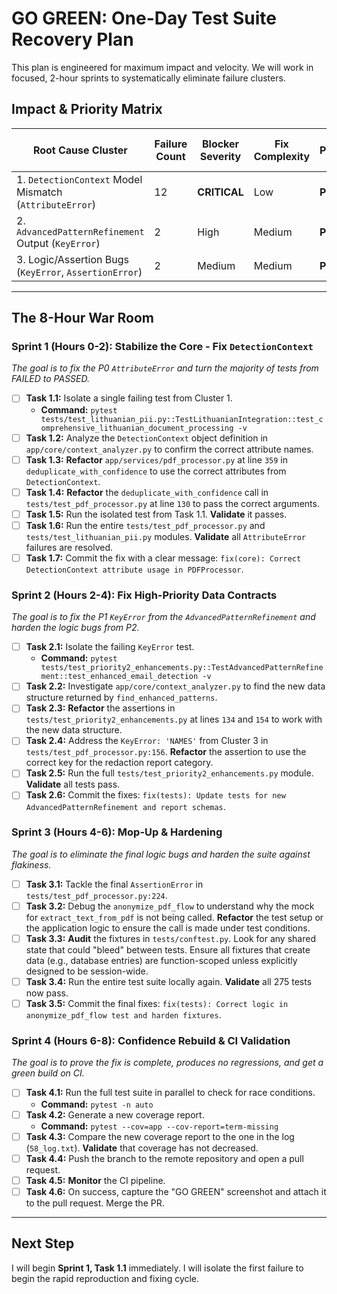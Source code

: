 # GO GREEN: One-Day Test Suite Recovery Plan

This plan is engineered for maximum impact and velocity. We will work in focused, 2-hour sprints to systematically eliminate failure clusters.

## Impact & Priority Matrix

| Root Cause Cluster                                 | Failure Count | Blocker Severity | Fix Complexity | Priority | Est. Time (Hours) |
| -------------------------------------------------- | ------------- | ---------------- | -------------- | -------- | ----------------- |
| 1. `DetectionContext` Model Mismatch (`AttributeError`) | 12            | **CRITICAL**     | Low            | **P0**   | 2.0               |
| 2. `AdvancedPatternRefinement` Output (`KeyError`) | 2             | High             | Medium         | **P1**   | 1.5               |
| 3. Logic/Assertion Bugs (`KeyError`, `AssertionError`) | 2             | Medium           | Medium         | **P2**   | 2.5               |

---

## The 8-Hour War Room

### **Sprint 1 (Hours 0-2): Stabilize the Core - Fix `DetectionContext`**
*The goal is to fix the P0 `AttributeError` and turn the majority of tests from FAILED to PASSED.*

-   [ ] **Task 1.1:** Isolate a single failing test from Cluster 1.
    -   **Command:** `pytest tests/test_lithuanian_pii.py::TestLithuanianIntegration::test_comprehensive_lithuanian_document_processing -v`
-   [ ] **Task 1.2:** Analyze the `DetectionContext` object definition in `app/core/context_analyzer.py` to confirm the correct attribute names.
-   [ ] **Task 1.3:** **Refactor** `app/services/pdf_processor.py` at line `359` in `deduplicate_with_confidence` to use the correct attributes from `DetectionContext`.
-   [ ] **Task 1.4:** **Refactor** the `deduplicate_with_confidence` call in `tests/test_pdf_processor.py` at line `130` to pass the correct arguments.
-   [ ] **Task 1.5:** Run the isolated test from Task 1.1. **Validate** it passes.
-   [ ] **Task 1.6:** Run the entire `tests/test_pdf_processor.py` and `tests/test_lithuanian_pii.py` modules. **Validate** all `AttributeError` failures are resolved.
-   [ ] **Task 1.7:** Commit the fix with a clear message: `fix(core): Correct DetectionContext attribute usage in PDFProcessor`.

### **Sprint 2 (Hours 2-4): Fix High-Priority Data Contracts**
*The goal is to fix the P1 `KeyError` from the `AdvancedPatternRefinement` and harden the logic bugs from P2.*

-   [ ] **Task 2.1:** Isolate the failing `KeyError` test.
    -   **Command:** `pytest tests/test_priority2_enhancements.py::TestAdvancedPatternRefinement::test_enhanced_email_detection -v`
-   [ ] **Task 2.2:** Investigate `app/core/context_analyzer.py` to find the new data structure returned by `find_enhanced_patterns`.
-   [ ] **Task 2.3:** **Refactor** the assertions in `tests/test_priority2_enhancements.py` at lines `134` and `154` to work with the new data structure.
-   [ ] **Task 2.4:** Address the `KeyError: 'NAMES'` from Cluster 3 in `tests/test_pdf_processor.py:156`. **Refactor** the assertion to use the correct key for the redaction report category.
-   [ ] **Task 2.5:** Run the full `tests/test_priority2_enhancements.py` module. **Validate** all tests pass.
-   [ ] **Task 2.6:** Commit the fixes: `fix(tests): Update tests for new AdvancedPatternRefinement and report schemas`.

### **Sprint 3 (Hours 4-6): Mop-Up & Hardening**
*The goal is to eliminate the final logic bugs and harden the suite against flakiness.*

-   [ ] **Task 3.1:** Tackle the final `AssertionError` in `tests/test_pdf_processor.py:224`.
-   [ ] **Task 3.2:** Debug the `anonymize_pdf_flow` to understand why the mock for `extract_text_from_pdf` is not being called. **Refactor** the test setup or the application logic to ensure the call is made under test conditions.
-   [ ] **Task 3.3:** **Audit** the fixtures in `tests/conftest.py`. Look for any shared state that could "bleed" between tests. Ensure all fixtures that create data (e.g., database entries) are function-scoped unless explicitly designed to be session-wide.
-   [ ] **Task 3.4:** Run the entire test suite locally again. **Validate** all 275 tests now pass.
-   [ ] **Task 3.5:** Commit the final fixes: `fix(tests): Correct logic in anonymize_pdf_flow test and harden fixtures`.

### **Sprint 4 (Hours 6-8): Confidence Rebuild & CI Validation**
*The goal is to prove the fix is complete, produces no regressions, and get a green build on CI.*

-   [ ] **Task 4.1:** Run the full test suite in parallel to check for race conditions.
    -   **Command:** `pytest -n auto`
-   [ ] **Task 4.2:** Generate a new coverage report.
    -   **Command:** `pytest --cov=app --cov-report=term-missing`
-   [ ] **Task 4.3:** Compare the new coverage report to the one in the log (`58_log.txt`). **Validate** that coverage has not decreased.
-   [ ] **Task 4.4:** Push the branch to the remote repository and open a pull request.
-   [ ] **Task 4.5:** **Monitor** the CI pipeline.
-   [ ] **Task 4.6:** On success, capture the "GO GREEN" screenshot and attach it to the pull request. Merge the PR.

---

## **Next Step**

I will begin **Sprint 1, Task 1.1** immediately. I will isolate the first failure to begin the rapid reproduction and fixing cycle. 
